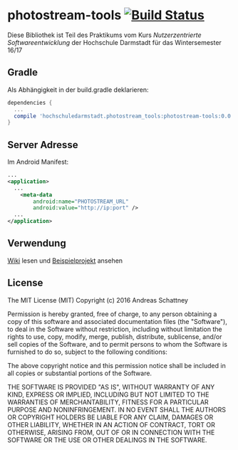 # photostream-tools [![Build Status](https://travis-ci.org/aschattney/photostream-tools.svg?branch=master)](https://travis-ci.org/aschattney/photostream-tools)

Diese Bibliothek ist Teil des Praktikums vom Kurs <i>Nutzerzentrierte Softwareentwicklung</i> der Hochschule Darmstadt für das Wintersemester 16/17

## Gradle

Als Abhängigkeit in der build.gradle deklarieren:

```gradle
dependencies {
  ...
  compile 'hochschuledarmstadt.photostream_tools:photostream-tools:0.0.15'
}
```

## Server Adresse

Im Android Manifest:

```xml
...
<application>
  ...
    <meta-data
        android:name="PHOTOSTREAM_URL"
        android:value="http://ip:port" />
  ...
</application>
```

## Verwendung

<a href="https://github.com/aschattney/photostream-tools/wiki/">Wiki</a> lesen und <a href="https://github.com/aschattney/photostream-tools/tree/master/examples">Beispielprojekt</a> ansehen

## License

The MIT License (MIT)
Copyright (c) 2016 Andreas Schattney

Permission is hereby granted, free of charge, to any person obtaining a copy of this software and associated documentation files (the "Software"), to deal in the Software without restriction, including without limitation the rights to use, copy, modify, merge, publish, distribute, sublicense, and/or sell copies of the Software, and to permit persons to whom the Software is furnished to do so, subject to the following conditions:

The above copyright notice and this permission notice shall be included in all copies or substantial portions of the Software.

THE SOFTWARE IS PROVIDED "AS IS", WITHOUT WARRANTY OF ANY KIND, EXPRESS OR IMPLIED, INCLUDING BUT NOT LIMITED TO THE WARRANTIES OF MERCHANTABILITY, FITNESS FOR A PARTICULAR PURPOSE AND NONINFRINGEMENT. IN NO EVENT SHALL THE AUTHORS OR COPYRIGHT HOLDERS BE LIABLE FOR ANY CLAIM, DAMAGES OR OTHER LIABILITY, WHETHER IN AN ACTION OF CONTRACT, TORT OR OTHERWISE, ARISING FROM, OUT OF OR IN CONNECTION WITH THE SOFTWARE OR THE USE OR OTHER DEALINGS IN THE SOFTWARE.
